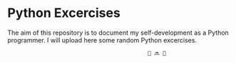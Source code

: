 # Python Excercises

The aim of this repository is to document my self-development as a Python programmer. I will upload here some random Python excercises.

                                                🐛 🔜 🦋
